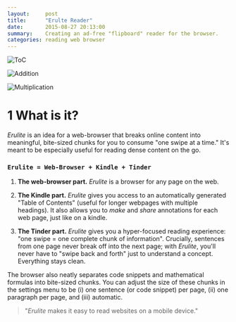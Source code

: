 ```yaml
---
layout:     post
title:      "Erulte Reader"
date:       2015-08-27 20:13:00
summary:    Creating an ad-free "flipboard" reader for the browser.
categories: reading web browser
---
```


![ToC](http://mockuphone.com/upload/f71f2288ad8335716df735df66672eec/galaxys4b/galaxys4_black_portrait.png)

![Addition](https://lh3.googleusercontent.com/wLj_J8oyNfOB4g5NzDm7lsEAD4agm4NnJlKK_8r8L30=s923-no)

![Multiplication](https://lh3.googleusercontent.com/OndtMfsya-XTG0_cnKq_35iYOQ8rDRw938l3ogHNh8E=s923-no)

<!-- ![Still Read](https://lh3.googleusercontent.com/cXBK27MyBHM5w4cvzYugGhm3-lYAtQKqUcWcURYb-og=s923-no) -->

<!-- ![Swipe Read](https://lh3.googleusercontent.com/c-wOZ7oNQfVmBENmhZWm2V6BrYo-t133vx-udfTaP4g=s923-no) -->

# 1 What is it?

*Erulite* is an idea for a web-browser that breaks online content into meaningful, bite-sized chunks for you to consume "one swipe at a time." It's meant to be especially useful for reading dense content on the go.

### `Erulite = Web-Browser + Kindle + Tinder`

  1. **The web-browser part.** _Erulite_ is a browser for any page on the web.

  2. **The Kindle part.** _Erulite_ gives you access to an automatically generated "Table of Contents" (useful for longer webpages with multiple headings). It also allows you to _make_ and _share_ annotations for each web page, just like on a kindle.

  3. **The Tinder part.** _Erulite_ gives you a hyper-focused reading experience: "one swipe = one complete chunk of information". Crucially, sentences from one page never break off into the next page; with _Erulite_, you'll never have to "swipe back and forth" just to understand a concept. Everything stays clean.

  The browser also neatly separates code snippets and mathematical formulas into bite-sized chunks. You can adjust the size of these chunks in the settings menu to be (i) one sentence (or code snippet) per page, (ii) one paragraph per page, and (iii) automatic.

> "_Erulite_ makes it easy to read websites on a mobile device."
